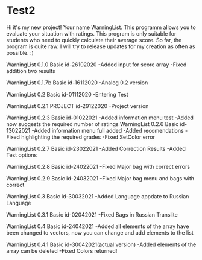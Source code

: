 # Test2

Hi it's my new project! Your name WarningList. 
This programm allows you to evaluate your situation with ratings. 
This program is only suitable for students who need to quickly calculate their average score. So far, the program is quite raw. 
I will try to release updates for my creation as often as possible. :)

WarningList 0.1.0 Basic id-26102020
-Added input for score array
-Fixed addition two results 

WarningList 0.1.7b Basic id-16112020
-Analog 0.2 version

WarningList 0.2 Basic id-01112020
-Entering Test

WarningList 0.2.1 PROJECT id-29122020
-Project version

WarningList 0.2.3 Basic id-01022021
-Added information menu test
-Added now suggests the required number of ratings 
WarningList 0.2.6 Basic id-13022021
-Added information menu full added
-Added recomendations
-Fixed highlighting the required grades
-Fixed SetColor error 

WarningList 0.2.7 Basic id-23022021
-Added Correction Results
-Added Test options

WarningList 0.2.8 Basic id-24022021
-Fixed Major bag with correct errors 

WarningList 0.2.9 Basic id-24032021
-Fixed Major bag menu and bags with correct

WarningList 0.3 Basic id-30032021
-Added Language appdate to Russian Language

WarningList 0.3.1 Basic id-02042021
-Fixed Bags in Russian Translite

WarningList 0.4 Basic id-24042021
-Added all elements of the array have been changed to vectors, 
now you can change and add elements to the list 

WarningList 0.4.1 Basic id-30042021(actual version)
-Added elements of the array can be deleted
-Fixed Colors returned!
